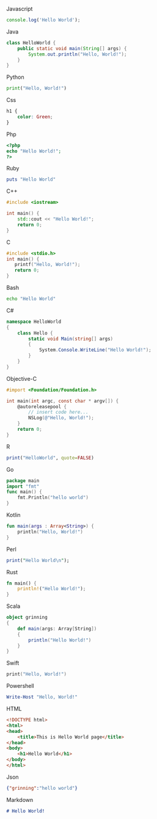 Javascript
```javascript
console.log('Hello World');
```
Java
```java
class HelloWorld {
    public static void main(String[] args) {
        System.out.println("Hello, World!"); 
    }
}
```
Python
```python
print("Hello, World!")
```
Css
```css
h1 {
	color: Green;
}
```
Php
```php
<?php
echo "Hello World!";
?>
```
Ruby
```ruby
puts "Hello World"
```
C++
```c++
#include <iostream>

int main() {
    std::cout << "Hello World!";
    return 0;
}
```
C
```c
#include <stdio.h>
int main() {
   printf("Hello, World!");
   return 0;
}
```
Bash
```bash
echo "Hello World"
```
C#
```c#
namespace HelloWorld
{
    class Hello {         
        static void Main(string[] args)
        {
            System.Console.WriteLine("Hello World!");
        }
    }
}
```
Objective-C
```objectivec
#import <Foundation/Foundation.h>

int main(int argc, const char * argv[]) {
    @autoreleasepool {
        // insert code here...
        NSLog(@"Hello, World!");
    }
    return 0;
}
```
R
```r
print("HelloWorld", quote=FALSE)
```
Go
```go
package main
import "fmt"
func main() {
    fmt.Println("hello world")
}
```
Kotlin
```kotlin
fun main(args : Array<String>) {
    println("Hello, World!")
}
```
Perl
```perl
print("Hello World\n");
```
Rust
```rust
fn main() {
    println!("Hello World!");
}
```
Scala
```scala
object grinning 
{
    def main(args: Array[String]) 
    {
        println("Hello World!") 
    }
}
```
Swift
```swift
print("Hello, World!") 
```
Powershell
```powershell
Write-Host "Hello, World!"
```
HTML
```html
<!DOCTYPE html>
<html>
<head>
	<title>This is Hello World page</title>
</head>
<body>
 	<h1>Hello World</h1>
</body>
</html>
```
Json
```json
{"grinning":"hello world"}
```
Markdown
```markdown
# Hello World!
```
